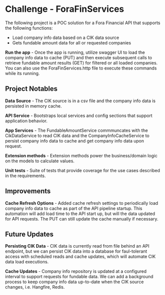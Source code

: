 # Challenge - ForaFinServices

The following project is a POC solution for a Fora Financial API that supports the following functions:
- Load company info data based on a CIK data source
- Gets fundable amount data for all or requested companies

**Run the app** - Once the app is running, utilize swagger UI to load the company info data to cache (PUT) and then execute subsequent calls to retrieve fundable amount results (GET) for filtered or all loaded companies. You can also use the ForaFinServices.http file to execute these commands while its running.

## Project Notables

**Data Source** - The CIK source is in a csv file and the company info data is persisted in memory cache. 

**API Service** - Bootstraps local services and config sections that support application behavior.

**App Services** - The FundableAmountService commmuncates with the CikDataService to read CIK data and the CompanyInfoCacheService to persist company info data to cache and get company info data upon request.

**Extension methods** - Extension methods power the business/domain logic on the models to calculate values.

**Unit tests** - Suite of tests that provide coverage for the use cases described in the requirements.

## Improvements

**Cache Refresh Options** - Added cache refresh settings to periodically load company info data to cache as part of the API pipeline startup. This automation will add load time to the API start up, but will the data updated for API requests. The PUT can still update the cache manually if necessary.

## Future Updates

**Persisting CIK Data** - CIK data is currently read from file behind an API endpoint, but we can persist CIK data into a database for faul-tolerant access with scheduled reads and cache updates, which will automate CIK data load executions.

**Cache Updates** - Company info repository is updated at a configured interval to support requests for fundable data. We can add a background process to keep company info data up-to-date when the CIK source changes, i.e. Hangfire, Redis.
